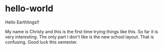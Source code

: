 # hello-world

Hello Earthlings!!

My name is Christy and this is the first time trying things like this. So far it is very interesting. 
The only part I don't like is the new school layout. That is confusing. Good luck this semester.
